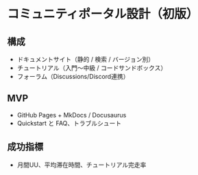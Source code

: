 # コミュニティポータル設計（初版）

## 構成
- ドキュメントサイト（静的 / 検索 / バージョン別）
- チュートリアル（入門〜中級 / コードサンドボックス）
- フォーラム（Discussions/Discord連携）

## MVP
- GitHub Pages + MkDocs / Docusaurus
- Quickstart と FAQ、トラブルシュート

## 成功指標
- 月間UU、平均滞在時間、チュートリアル完走率
